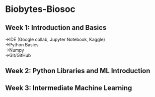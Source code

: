 # Biobytes-Biosoc
## Week 1: Introduction and Basics 
->IDE (Google collab, Jupyter Notebook, Kaggle) <br>
->Python Basics <br>
->Numpy <br>
->Git/GitHub <br>
## Week 2: Python Libraries and ML Introduction
## Week 3: Intermediate Machine Learning
